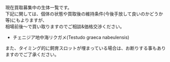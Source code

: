 ---
---

現在買取募集中の生体一覧です。  
下記に関しては、個体の状態や買取後の維持条件(今後手放して良いのかどうか等)にもよりますが、  
相場前後〜で買い取りますのでご相談&価格交渉ください。

* チェニジア地中海リクガメ(Testudo graeca nabeulensis)

また、タイミング的に飼育スロットが埋まっている場合は、お断りする事もありますのでご了承ください。
